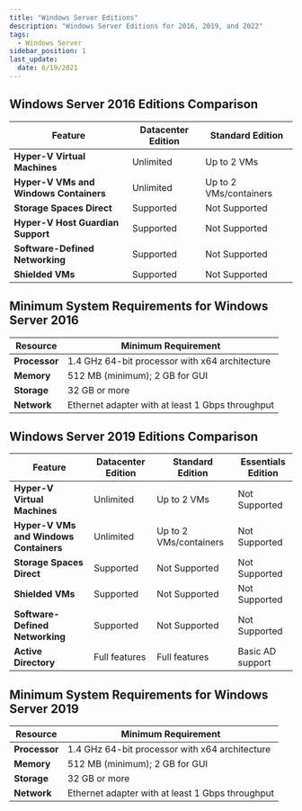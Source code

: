 ```yaml
---
title: "Windows Server Editions"
description: "Windows Server Editions for 2016, 2019, and 2022"
tags: 
  - Windows Server
sidebar_position: 1
last_update:
  date: 6/19/2021
---
```



## Windows Server 2016 Editions Comparison

| Feature                       | Datacenter Edition | Standard Edition |
|-------------------------------|--------------------|------------------|
| **Hyper-V Virtual Machines** | Unlimited          | Up to 2 VMs      |
| **Hyper-V VMs and Windows Containers** | Unlimited          | Up to 2 VMs/containers |
| **Storage Spaces Direct**     | Supported          | Not Supported    |
| **Hyper-V Host Guardian Support** | Supported          | Not Supported    |
| **Software-Defined Networking** | Supported          | Not Supported    |
| **Shielded VMs**              | Supported          | Not Supported    |


## Minimum System Requirements for Windows Server 2016  

| Resource   | Minimum Requirement                     |
|------------|-----------------------------------------|
| **Processor** | 1.4 GHz 64-bit processor with x64 architecture |
| **Memory**    | 512 MB (minimum); 2 GB for GUI       |
| **Storage**   | 32 GB or more                        |
| **Network**   | Ethernet adapter with at least 1 Gbps throughput |


## Windows Server 2019 Editions Comparison  

| Feature                       | Datacenter Edition | Standard Edition | Essentials Edition |
|-------------------------------|--------------------|------------------|--------------------|
| **Hyper-V Virtual Machines** | Unlimited          | Up to 2 VMs      | Not Supported      |
| **Hyper-V VMs and Windows Containers** | Unlimited          | Up to 2 VMs/containers | Not Supported      |
| **Storage Spaces Direct**     | Supported          | Not Supported    | Not Supported      |
| **Shielded VMs**              | Supported          | Not Supported    | Not Supported      |
| **Software-Defined Networking** | Supported          | Not Supported    | Not Supported      |
| **Active Directory**          | Full features      | Full features    | Basic AD support   |


## Minimum System Requirements for Windows Server 2019  

| Resource   | Minimum Requirement                     |
|------------|-----------------------------------------|
| **Processor** | 1.4 GHz 64-bit processor with x64 architecture |
| **Memory**    | 512 MB (minimum); 2 GB for GUI       |
| **Storage**   | 32 GB or more                        |
| **Network**   | Ethernet adapter with at least 1 Gbps throughput | 